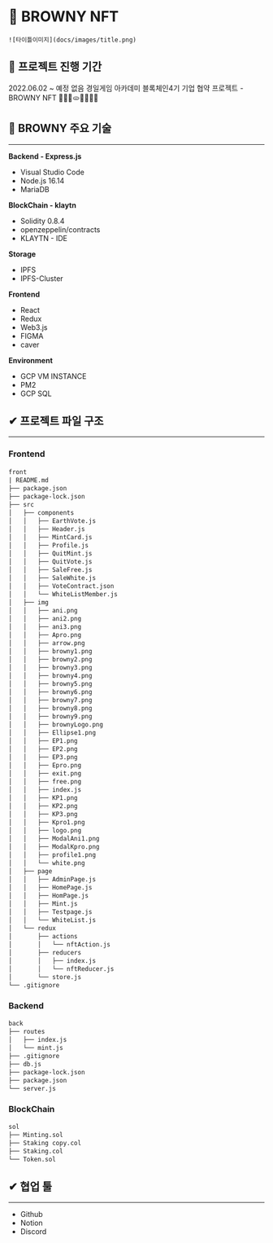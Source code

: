 # 🥨 BROWNY NFT
    ![타이틀이미지](docs/images/title.png)

## 🧇 프로젝트 진행 기간
2022.06.02 ~ 예정 없음
경일게임 아카데미 블록체인4기 기업 협약 프로젝트 - BROWNY NFT
🍞🥐🥖🫓🥨🥯🥞🧇
</br>

## 🥯 BROWNY 주요 기술
---

**Backend - Express.js**
- Visual Studio Code
- Node.js 16.14
- MariaDB

**BlockChain - klaytn**
- Solidity 0.8.4
- openzeppelin/contracts
- KLAYTN - IDE

**Storage**
- IPFS
- IPFS-Cluster

**Frontend**
- React
- Redux
- Web3.js
- FIGMA
- caver

**Environment**
- GCP VM INSTANCE
- PM2
- GCP SQL


## ✔ 프로젝트 파일 구조
---
### Frontend

```
front
| README.md
├── package.json
├── package-lock.json
├── src
│   ├── components
│   │   ├── EarthVote.js
│   │   ├── Header.js
│   │   ├── MintCard.js
│   │   ├── Profile.js
│   │   ├── QuitMint.js
│   │   ├── QuitVote.js
│   │   ├── SaleFree.js
│   │   ├── SaleWhite.js
│   │   ├── VoteContract.json
│   │   └── WhiteListMember.js
│   ├── img
│   │   ├── ani.png
│   │   ├── ani2.png
│   │   ├── ani3.png
│   │   ├── Apro.png
│   │   ├── arrow.png
│   │   ├── browny1.png
│   │   ├── browny2.png
│   │   ├── browny3.png
│   │   ├── browny4.png
│   │   ├── browny5.png
│   │   ├── browny6.png
│   │   ├── browny7.png
│   │   ├── browny8.png
│   │   ├── browny9.png
│   │   ├── brownyLogo.png
│   │   ├── Ellipse1.png
│   │   ├── EP1.png
│   │   ├── EP2.png
│   │   ├── EP3.png
│   │   ├── Epro.png
│   │   ├── exit.png
│   │   ├── free.png
│   │   ├── index.js
│   │   ├── KP1.png
│   │   ├── KP2.png
│   │   ├── KP3.png
│   │   ├── Kpro1.png
│   │   ├── logo.png
│   │   ├── ModalAni1.png
│   │   ├── ModalKpro.png
│   │   ├── profile1.png
│   │   └── white.png
│   ├── page
│   │   ├── AdminPage.js
│   │   ├── HomePage.js
│   │   ├── HomPage.js
│   │   ├── Mint.js
│   │   ├── Testpage.js
│   │   └── WhiteList.js
│   └── redux
│       ├── actions
│       │   └── nftAction.js
│       ├── reducers
│       │   ├── index.js
│       │   └── nftReducer.js
│       └── store.js
└── .gitignore
```

### Backend

```
back
├── routes
│   ├── index.js
│   └── mint.js
├── .gitignore
├── db.js
├── package-lock.json
├── package.json
└── server.js

```

### BlockChain
```
sol
├── Minting.sol
├── Staking copy.col
├── Staking.col
└── Token.sol

```

## ✔ 협업 툴
---
- Github
- Notion
- Discord

